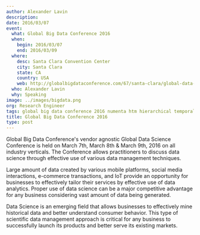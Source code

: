 ```yaml
---
author: Alexander Lavin
description:
date: 2016/03/07
event:
  what: Global Big Data Conference 2016
  when:
    begin: 2016/03/07
    end: 2016/03/09
  where:
    desc: Santa Clara Convention Center
    city: Santa Clara
    state: CA
    country: USA
    web: http://globalbigdataconference.com/67/santa-clara/global-data-science-conference/event.html
  who: Alexander Lavin
  why: Speaking
image: ../images/bigdata.png
org: Research Engineer
tags: global big data conference 2016 numenta htm hierarchical temporal memory
title: Global Big Data Conference 2016
type: post
---
```


Global Big Data Conference's vendor agnostic Global Data Science Conference is
held on March 7th, March 8th & March 9th, 2016 on all industry verticals. The
Conference allows practitioners to discuss data science through effective use
of various data management techniques.

Large amount of data created by various mobile platforms, social media
interactions, e-commerce transactions, and IoT provide an opportunity for
businesses to effectively tailor their services by effective use of data
analytics. Proper use of data science can be a major competitive advantage for
any business considering vast amount of  data being generated.

Data Science is an emerging field that allows businesses to effectively mine
historical data and better understand consumer behavior. This type of scientific
data management approach is critical for any business to successfully launch its
products and better serve its existing markets.
